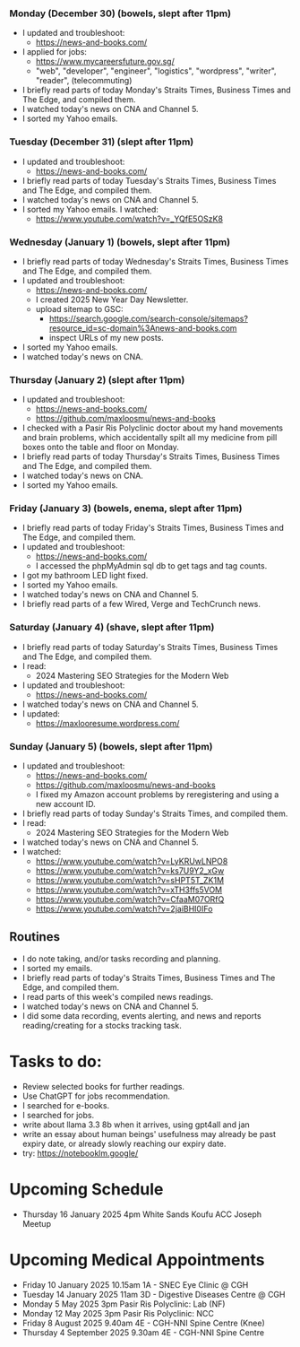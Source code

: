 ### Monday (December 30) (bowels, slept after 11pm)
- I updated and troubleshoot:
    - https://news-and-books.com/
- I applied for jobs:
    - https://www.mycareersfuture.gov.sg/
    - "web", "developer", "engineer", "logistics", "wordpress", "writer", "reader", (telecommuting)
- I briefly read parts of today Monday's Straits Times, Business Times and The Edge, and compiled them.
- I watched today's news on CNA and Channel 5.
- I sorted my Yahoo emails.

### Tuesday (December 31) (slept after 11pm)
- I updated and troubleshoot:
    - https://news-and-books.com/
- I briefly read parts of today Tuesday's Straits Times, Business Times and The Edge, and compiled them.
- I watched today's news on CNA and Channel 5.
- I sorted my Yahoo emails.
I watched:
    - https://www.youtube.com/watch?v=_YQfE5OSzK8

### Wednesday (January 1) (bowels, slept after 11pm)
- I briefly read parts of today Wednesday's Straits Times, Business Times and The Edge, and compiled them.
- I updated and troubleshoot:
    - https://news-and-books.com/
    - I created 2025 New Year Day Newsletter.
    - upload sitemap to GSC:
        - https://search.google.com/search-console/sitemaps?resource_id=sc-domain%3Anews-and-books.com
        - inspect URLs of my new posts.
- I sorted my Yahoo emails.
- I watched today's news on CNA.

### Thursday (January 2) (slept after 11pm)
- I updated and troubleshoot:
    - https://news-and-books.com/
    - https://github.com/maxloosmu/news-and-books
- I checked with a Pasir Ris Polyclinic doctor about my hand movements and brain problems, which accidentally spilt all my medicine from pill boxes onto the table and floor on Monday.
- I briefly read parts of today Thursday's Straits Times, Business Times and The Edge, and compiled them.
- I watched today's news on CNA.
- I sorted my Yahoo emails.

### Friday (January 3) (bowels, enema, slept after 11pm)
- I briefly read parts of today Friday's Straits Times, Business Times and The Edge, and compiled them.
- I updated and troubleshoot:
    - https://news-and-books.com/
    - I accessed the phpMyAdmin sql db to get tags and tag counts.
- I got my bathroom LED light fixed.
- I sorted my Yahoo emails.
- I watched today's news on CNA and Channel 5.
- I briefly read parts of a few Wired, Verge and TechCrunch news.

### Saturday (January 4) (shave, slept after 11pm)
- I briefly read parts of today Saturday's Straits Times, Business Times and The Edge, and compiled them.
- I read:
    - 2024 Mastering SEO Strategies for the Modern Web
- I updated and troubleshoot:
    - https://news-and-books.com/
- I watched today's news on CNA and Channel 5.
- I updated:
    - https://maxlooresume.wordpress.com/

### Sunday (January 5) (bowels, slept after 11pm)
- I updated and troubleshoot:
    - https://news-and-books.com/
    - https://github.com/maxloosmu/news-and-books
    - I fixed my Amazon account problems by reregistering and using a new account ID.
- I briefly read parts of today Sunday's Straits Times, and compiled them.
- I read:
    - 2024 Mastering SEO Strategies for the Modern Web
- I watched today's news on CNA and Channel 5.
- I watched:
    - https://www.youtube.com/watch?v=LyKRUwLNPO8
    - https://www.youtube.com/watch?v=ks7U9Y2_xGw
    - https://www.youtube.com/watch?v=sHPT5T_ZK1M
    - https://www.youtube.com/watch?v=xTH3ffs5VOM
    - https://www.youtube.com/watch?v=CfaaM07ORfQ
    - https://www.youtube.com/watch?v=2jaiBHI0IFo



## Routines
- I do note taking, and/or tasks recording and planning.
- I sorted my emails.
- I briefly read parts of today's Straits Times, Business Times and The Edge, and compiled them.
- I read parts of this week's compiled news readings.
- I watched today's news on CNA and Channel 5.
- I did some data recording, events alerting, and news and reports reading/creating for a stocks tracking task.

# Tasks to do:
- Review selected books for further readings.
- Use ChatGPT for jobs recommendation.
- I searched for e-books.
- I searched for jobs.
- write about llama 3.3 8b when it arrives, using gpt4all and jan
- write an essay about human beings' usefulness may already be past expiry date, or already slowly reaching our expiry date.
- try: https://notebooklm.google/

# Upcoming Schedule
- Thursday 16 January 2025 4pm White Sands Koufu ACC Joseph Meetup

# Upcoming Medical Appointments
- Friday 10 January 2025 10.15am 1A - SNEC Eye Clinic @ CGH
- Tuesday 14 January 2025 11am 3D - Digestive Diseases Centre @ CGH
- Monday 5 May 2025 3pm Pasir Ris Polyclinic: Lab (NF)
- Monday 12 May 2025 3pm Pasir Ris Polyclinic: NCC
- Friday 8 August 2025 9.40am 4E - CGH-NNI Spine Centre (Knee)
- Thursday 4 September 2025 9.30am 4E - CGH-NNI Spine Centre
